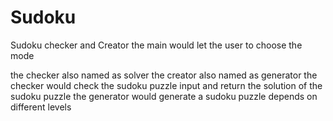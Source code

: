 # Sudoku
Sudoku checker and Creator
the main would let the user to choose the mode


the checker also named as solver
the creator also named as generator
the checker would check the sudoku puzzle input and return the solution of the sudoku puzzle
the generator would generate a sudoku puzzle depends on different levels

